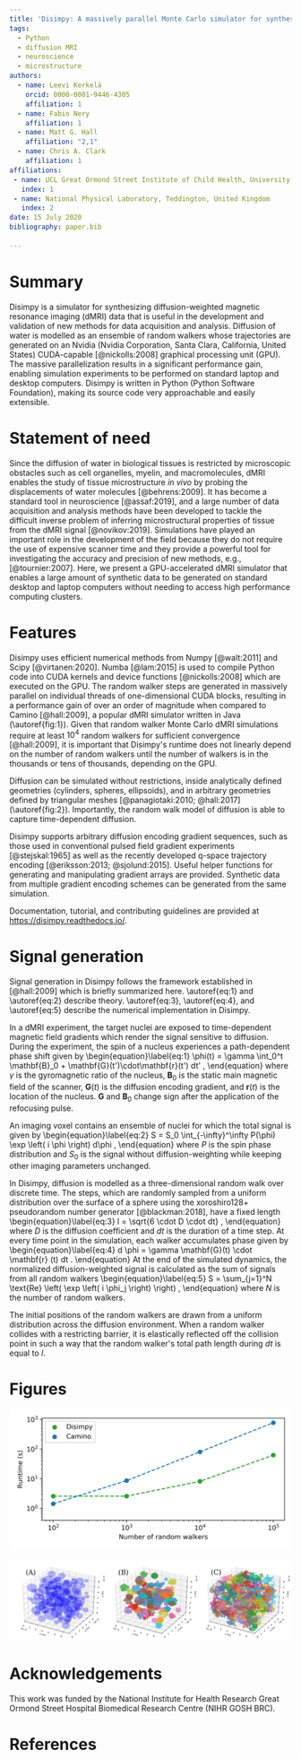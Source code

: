```yaml
---
title: 'Disimpy: A massively parallel Monte Carlo simulator for synthesizing diffusion-weighted MRI data in Python'
tags:
  - Python
  - diffusion MRI
  - neuroscience
  - microstructure
authors:
  - name: Leevi Kerkelä
    orcid: 0000-0001-9446-4305
    affiliation: 1
  - name: Fabio Nery
    affiliation: 1
  - name: Matt G. Hall
    affiliation: "2,1"
  - name: Chris A. Clark
    affiliation: 1
affiliations:
 - name: UCL Great Ormond Street Institute of Child Health, University College London, London, United Kingdom
   index: 1
 - name: National Physical Laboratory, Teddington, United Kingdom
   index: 2
date: 15 July 2020
bibliography: paper.bib

---
```


# Summary

Disimpy is a simulator for synthesizing diffusion-weighted magnetic resonance
imaging (dMRI) data that is useful in the development and validation of new
methods for data acquisition and analysis. Diffusion of water is modelled as an
ensemble of random walkers whose trajectories are generated on an Nvidia (Nvidia
Corporation, Santa Clara, California, United States)
CUDA-capable [@nickolls:2008]⁠ graphical processing unit (GPU). The massive
parallelization results in a significant performance gain, enabling simulation
experiments to be performed on standard laptop and desktop computers. Disimpy is
written in Python (Python Software Foundation), making its source code very
approachable and easily extensible.

# Statement of need

Since the diffusion of water in biological tissues is restricted by microscopic
obstacles such as cell organelles, myelin, and macromolecules, dMRI enables the
study of tissue microstructure *in vivo* by probing the displacements of water
molecules [@behrens:2009]⁠. It has become a standard tool in
neuroscience [@assaf:2019]⁠, and a large number of data acquisition and analysis
methods have been developed to tackle the difficult inverse problem of inferring
microstructural properties of tissue from the dMRI signal [@novikov:2019]⁠. 
Simulations have played an important role in the development of the field
because they do not require the use of expensive scanner time and they provide a
powerful tool for investigating the accuracy and precision of new methods, e.g.,
[@tournier:2007]. Here, we present a GPU-accelerated dMRI simulator that enables
a large amount of synthetic data to be generated on standard desktop and laptop
computers without needing to access high performance computing clusters.

# Features

Disimpy uses efficient numerical methods from Numpy [@walt:2011]⁠ and Scipy
[@virtanen:2020]⁠. Numba [@lam:2015]⁠ is used to compile Python code into
CUDA kernels and device functions [@nickolls:2008]⁠ which are executed on the
GPU. The random walker steps are generated in massively parallel on individual
threads of one-dimensional CUDA blocks, resulting in a performance gain of over
an order of magnitude when compared to Camino [@hall:2009]⁠⁠, a popular dMRI
simulator written in Java (\autoref{fig:1}). Given that random walker Monte
Carlo dMRI simulations require at least $10^4$ random walkers for sufficient
convergence [@hall:2009]⁠, it is important that Disimpy's runtime does not
linearly depend on the number of random walkers until the number of walkers is
in the thousands or tens of thousands, depending on the GPU.

Diffusion can be simulated without restrictions, inside analytically defined
geometries (cylinders, spheres, ellipsoids), and in arbitrary geometries defined
by triangular meshes [@panagiotaki:2010; @hall:2017] (\autoref{fig:2}).
Importantly, the random walk model of diffusion is able to capture
time-dependent diffusion.

Disimpy supports arbitrary diffusion encoding gradient sequences, such as those
used in conventional pulsed field gradient experiments [@stejskal:1965] as well
as the recently developed q-space trajectory encoding 
[@eriksson:2013; @sjolund:2015]⁠. Useful helper functions for generating and
manipulating gradient arrays are provided. Synthetic data from multiple gradient
encoding schemes can be generated from the same simulation.

Documentation, tutorial, and contributing guidelines are provided at 
https://disimpy.readthedocs.io/.

# Signal generation

Signal generation in Disimpy follows the framework established in [@hall:2009]⁠
which is briefly summarized here. \autoref{eq:1} and \autoref{eq:2} describe
theory. \autoref{eq:3}, \autoref{eq:4}, and \autoref{eq:5} describe the
numerical implementation in Disimpy.

In a dMRI experiment, the target nuclei are exposed to time-dependent magnetic
field gradients which render the signal sensitive to diffusion. During the
experiment, the spin of a nucleus experiences a path-dependent phase shift given
by
\begin{equation}\label{eq:1}
\phi(t) = \gamma \int_0^t \mathbf{B}_0 + \mathbf{G}(t')\cdot\mathbf{r}(t') dt' ,
\end{equation}
where $\gamma$ is the gyromagnetic ratio of the nucleus, $\mathbf{B}_0$ is the
static main magnetic field of the scanner, $\mathbf{G}(t)$ is the diffusion
encoding gradient, and $\mathbf{r}(t)$ is the location of the nucleus.
$\mathbf{G}$ and $\mathbf{B}_0$ change sign after the application of the
refocusing pulse.

An imaging voxel contains an ensemble of nuclei for which the total signal is
given by
\begin{equation}\label{eq:2}
S = S_0 \int_{-\infty}^\infty P(\phi) \exp \left( i \phi \right) d\phi ,
\end{equation}
where $P$ is the spin phase distribution and $S_0$ is the signal without
diffusion-weighting while keeping other imaging parameters unchanged.

In Disimpy, diffusion is modelled as a three-dimensional random walk over
discrete time. The steps, which are randomly sampled from a uniform
distribution over the surface of a sphere using the xoroshiro128+ pseudorandom
number generator [@blackman:2018], have a fixed length
\begin{equation}\label{eq:3}
l = \sqrt{6 \cdot D \cdot dt} ,
\end{equation}
where $D$ is the diffusion coefficient and $dt$ is the duration of a time step.
At every time point in the simulation, each walker accumulates phase given by
\begin{equation}\label{eq:4}
d \phi = \gamma \mathbf{G}(t) \cdot \mathbf{r} (t) dt .
\end{equation}
At the end of the simulated dynamics, the normalized diffusion-weighted signal
is calculated as the sum of signals from all random walkers
\begin{equation}\label{eq:5}
S = \sum_{j=1}^N \text{Re} \left( \exp \left( i \phi_j \right) \right) ,
\end{equation}
where $N$ is the number of random walkers.

The initial positions of the random walkers are drawn from a uniform
distribution across the diffusion environment. When a random walker collides
with a restricting barrier, it is elastically reflected off the collision point
in such a way that the random walker's total path length during $dt$ is equal to
$l$.

# Figures

![Performance comparison between Disimpy and Camino, a popular dMRI simulator that runs on the CPU. The comparison was performed on a desktop computer with an Intel Xeon E5-1620 3.50 GHz x 8 CPU and an Nvidia Quadro K620 GPU. The simulations were performed using a mesh consisting of $10^4$ triangles, shown in \autoref{fig:2}.\label{fig:1}](paper_figure_1.png)

![Example of diffusion in an environment defined by a triangular mesh. (A) Example mesh of $10^4$ triangles defining the synthetic voxel consisting of 100 spheres with gamma distributed radii. Mesh kindly provided by Gyori [@gyori:2020]⁠. (B) Example trajectories of 100 random walkers whose initial positions were randomly positioned inside the spheres. Some spheres contain more than one walker. (C) Example trajectories of 100 random walkers outside the spheres.\label{fig:2}](paper_figure_2.png)


# Acknowledgements

This work was funded by the National Institute for Health Research Great Ormond
Street Hospital Biomedical Research Centre (NIHR GOSH BRC).

# References
